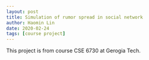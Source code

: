 ```yaml
---
layout: post
title: Simulation of rumor spread in social network
author: Haomin Lin
date: 2020-02-24
tags: [course project]
---
```


This project is from course CSE 6730 at Gerogia Tech.
